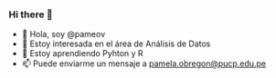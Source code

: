 ### Hi there 👋

- 👋 Hola, soy @pameov
- 👀 Estoy interesada en el área de Análisis de Datos
- 🌱 Estoy aprendiendo Pyhton y R
- 📫 Puede enviarme un mensaje a pamela.obregon@pucp.edu.pe
